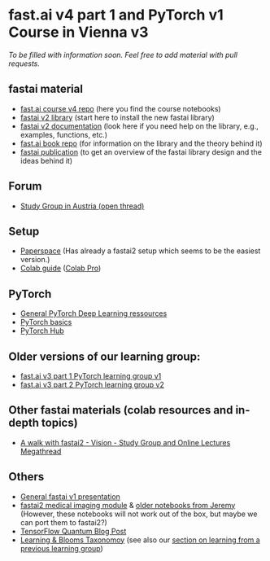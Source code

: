 # fast.ai v4 part 1 and PyTorch v1 Course in Vienna v3
*To be filled with information soon. Feel free to add material with pull requests.*

## fastai material
* [fast.ai course v4 repo](https://github.com/fastai/course-v4) (here you find the course notebooks)
* [fastai v2 library](https://github.com/fastai/fastai2) (start here to install the new fastai library)
* [fastai v2 documentation](https://dev.fast.ai) (look here if you need help on the library, e.g., examples, functions, etc.)
* [fast.ai book repo](https://github.com/fastai/fastbook) (for information on the library and the theory behind it)
* [fastai publication](https://www.fast.ai/2020/02/13/fastai-A-Layered-API-for-Deep-Learning/) (to get an overview of the fastai library design and the ideas behind it)

## Forum
* [Study Group in Austria (open thread)](https://forums.fast.ai/t/study-group-in-austria/26119/10)

## Setup
* [Paperspace](https://www.paperspace.com) (Has already a fastai2 setup which seems to be the easiest version.)
* [Colab guide](https://github.com/seduerr91/fastAI_v4/blob/master/fastai2%20on%20colab.md) ([Colab Pro](https://colab.research.google.com/signup))

## PyTorch
* [General PyTorch Deep Learning ressources](https://github.com/MicPie/fastai-pytorch-course-vienna#general-pytorch-deep-learning-ressources)
* [PyTorch basics](https://github.com/MicPie/fastai-pytorch-course-vienna#lesson-1---intro-to-fastai-and-pytorch)
* [PyTorch Hub](https://pytorch.org/hub/research-models)

## Older versions of our learning group:
* [fast.ai v3 part 1 PyTorch learning group v1](https://github.com/MicPie/fastai-pytorch-course-vienna)
* [fast.ai v3 part 2 PyTorch learning group v2](https://github.com/MicPie/fastai-pytorch-course-vienna-v2)

## Other fastai materials (colab resources and in-depth topics)
* [A walk with fastai2 - Vision - Study Group and Online Lectures Megathread](https://forums.fast.ai/t/a-walk-with-fastai2-vision-study-group-and-online-lectures-megathread/59929)

## Others
* [General fastai v1 presentation](https://github.com/MicPie/presentations/blob/master/Presentation_fastai-introduction_29th-VDLM_20190924.pdf)
* [fastai2 medical imaging module](https://dev.fast.ai/medical.imaging) & [older notebooks from Jeremy](https://www.kaggle.com/c/rsna-intracranial-hemorrhage-detection/discussion/114214) (However, these notebooks will not work out of the box, but maybe we can port them to fastai2?)
* [TensorFlow Quantum Blog Post](https://ai.googleblog.com/2020/03/announcing-tensorflow-quantum-open.html)
* [Learning & Blooms Taxonomoy](https://cft.vanderbilt.edu/guides-sub-pages/blooms-taxonomy/) (see also our [section on learning from a previous learning group](https://github.com/MicPie/fastai-pytorch-course-vienna#learning-tips))
